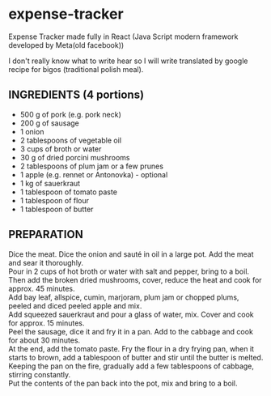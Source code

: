 # expense-tracker
Expense Tracker made fully in React (Java Script modern framework developed by Meta(old facebook))


I don't really know what to write hear so I will write translated by google recipe for bigos (traditional polish meal).
 
## INGREDIENTS (4 portions)
- 500 g of pork (e.g. pork neck)
- 200 g of sausage
- 1 onion
- 2 tablespoons of vegetable oil
- 3 cups of broth or water
- 30 g of dried porcini mushrooms
- 2 tablespoons of plum jam or a few prunes
- 1 apple (e.g. rennet or Antonovka) - optional
- 1 kg of sauerkraut
- 1 tablespoon of tomato paste
- 1 tablespoon of flour
- 1 tablespoon of butter

## PREPARATION
Dice the meat. Dice the onion and sauté in oil in a large pot. Add the meat and sear it thoroughly.  
Pour in 2 cups of hot broth or water with salt and pepper, bring to a boil.  
Then add the broken dried mushrooms, cover, reduce the heat and cook for approx. 45 minutes.  
Add bay leaf, allspice, cumin, marjoram, plum jam or chopped plums, peeled and diced peeled apple and mix.  
Add squeezed sauerkraut and pour a glass of water, mix. Cover and cook for approx. 15 minutes.  
Peel the sausage, dice it and fry it in a pan. Add to the cabbage and cook for about 30 minutes.  
At the end, add the tomato paste. Fry the flour in a dry frying pan, when it starts to brown, add a tablespoon of butter and stir until the butter is melted.  
Keeping the pan on the fire, gradually add a few tablespoons of cabbage, stirring constantly.  
Put the contents of the pan back into the pot, mix and bring to a boil.  
